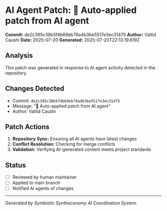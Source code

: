 # AI Agent Patch: 🤖 Auto-applied patch from AI agent

**Commit:** de2c395c38b5f4b69eb78a4b3be5517e3ec31475
**Author:** Valtid Caushi
**Date:** 2025-07-20
**Generated:** 2025-07-20T22:13:19.619Z

## Analysis

This patch was generated in response to AI agent activity detected in the repository.

## Changes Detected

- Commit: `de2c395c38b5f4b69eb78a4b3be5517e3ec31475`
- Message: "🤖 Auto-applied patch from AI agent"
- Author: Valtid Caushi

## Patch Actions

1. **Repository Sync:** Ensuring all AI agents have latest changes
2. **Conflict Resolution:** Checking for merge conflicts
3. **Validation:** Verifying AI-generated content meets project standards

## Status

- [ ] Reviewed by human maintainer
- [ ] Applied to main branch
- [ ] Notified AI agents of changes

---
*Generated by Symbiotic Syntheconomy AI Coordination System*
